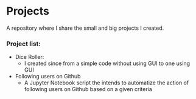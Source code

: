 # Projects
 A repository where I share the small and big projects I created.

 ### Project list:
 
 - Dice Roller:
    - I created since from a simple code without using GUI to one using GUI
 - Following users on Github
   - A Jupyter Notebook script the intends to automatize the action of following users on Github based on a given criteria


